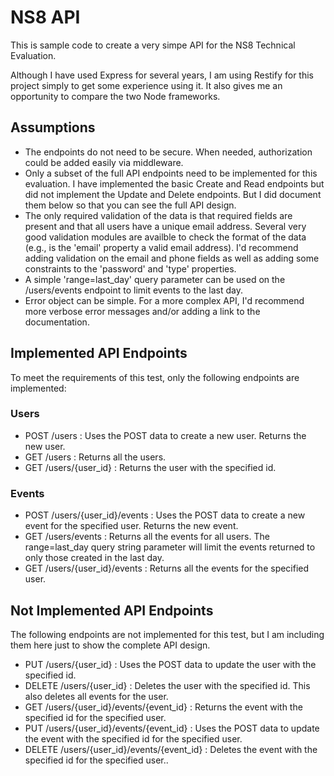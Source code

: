 # NS8 API
This is sample code to create a very simpe API for the NS8 Technical Evaluation.

Although I have used Express for several years, I am using Restify for this project simply to get some experience using it.  It also gives me an opportunity to compare the two Node frameworks.

## Assumptions
* The endpoints do not need to be secure.  When needed, authorization could be added easily via middleware.
* Only a subset of the full API endpoints need to be implemented for this evaluation.  I have implemented the basic Create and Read endpoints but did not implement the Update and Delete endpoints.  But I did document them below so that you can see the full API design.
* The only required validation of the data is that required fields are present and that all users have a unique email address.  Several very good validation modules are availble to check the format of the data (e.g., is the 'email' property a valid email address). I'd recommend adding validation on the email and phone fields as well as adding some constraints to the 'password' and 'type' properties.
* A simple 'range=last_day' query parameter can be used on the /users/events endpoint to limit events to the last day.
* Error object can be simple. For a more complex API, I'd recommend more verbose error messages and/or adding a link to the documentation.

## Implemented API Endpoints

To meet the requirements of this test, only the following endpoints are implemented:

### Users
* POST /users : Uses the POST data to create a new user.  Returns the new user.
* GET /users : Returns all the users.
* GET /users/{user_id} : Returns the user with the specified id.

### Events
* POST /users/{user_id}/events : Uses the POST data to create a new event for the specified user.  Returns the new event.
* GET /users/events : Returns all the events for all users.  The range=last_day query string parameter will limit the events returned to only those created in the last day.
* GET /users/{user_id}/events : Returns all the events for the specified user.

## Not Implemented API Endpoints

The following endpoints are not implemented for this test, but I am including them here just to show the complete
API design.

* PUT /users/{user_id} : Uses the POST data to update the user with the specified id.
* DELETE /users/{user_id} : Deletes the user with the specified id.  This also deletes all events for the user.
* GET /users/{user_id}/events/{event_id} : Returns the event with the specified id for the specified user.
* PUT /users/{user_id}/events/{event_id} : Uses the POST data to update the event with the specified id for the specified user.
* DELETE /users/{user_id}/events/{event_id} : Deletes the event with the specified id for the specified user..

